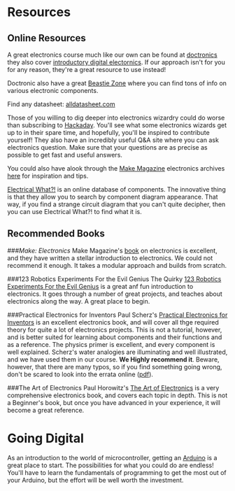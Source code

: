 Resources
=========

Online Resources
---

A great electronics course much like our own can be found at [doctronics](http://www.doctronics.co.uk/design.htm) they also cover [introductory digital electornics](http://www.doctronics.co.uk/DDE/DDE_contents.html). If our approach isn't for you for any reason, they're a great resource to use instead!

Doctronic also have a great [Beastie Zone](http://www.doctronics.co.uk/beastie_zone.htm) where you can find tons of info on various electronic components.

Find any datasheet: [alldatasheet.com](http://www.alldatasheet.com)

Those of you willing to dig deeper into electronics wizardry could do worse than subscribing to [Hackaday](http://hackaday.com/). You'll see what some electronics wizards get up to in their spare time, and hopefully, you'll be inspired to contribute yourself! They also have an incredibly useful Q&A site where you can ask electronics question. Make sure that your questions are as precise as possible to get fast and useful answers.

You could also have alook through the [Make Magazine](http://www.makezine.com/) electronics archives [here](http://blog.makezine.com/archive/electronics/) for inspiration and tips.

[Electrical What?!](http://electricalwhat.com/) is an online database of components. The innovative thing is that they allow you to search by component diagram appearance. That way, if you find a strange circuit diagram that you can't quite decipher, then you can use Electrical What?! to find what it is. 

Recommended Books
---

###*Make: Electronics*
 Make Magazine's [book](http://www.amazon.co.uk/Make-Electronics-Learning-Through-Discovery/dp/0596153740/) on electronics is excellent, and they have written a stellar introduction to electronics. We could not recommend it enough. It takes a modular approach and builds from scratch. 

###123  Robotics Experiments For the Evil Genius
The Quirky [123  Robotics Experiments For the Evil Genius](http://www.amazon.co.uk/123-Robotics-Experiments-Evil-Genius/dp/0071413588) is a great anf fun introduction to electronics. It goes through a number of great projects, and teaches about electronics along the way. A great place to begin.

###Practical Electronics for Inventors
 Paul Scherz's [Practical Electronics for Inventors](http://www.amazon.co.uk/Practical-Electronics-Inventors-Paul-Scherz/dp/0071452818) is an excellent electronics book, and will cover all thge required theory for quite a lot of electronics projects. This is not a tutorial, however, and is better suited for learning about components and their functions and as a reference. The physics primer is excellent, and every component is well explained. Scherz's water analogies are illuminating and well illustrated, and we have used them in our course. **We Highly recommend it**. Beware, however, that there are many typos, so if you find something going wrong, don't be scared to look into the errata online ([pdf](http://www.eg.bucknell.edu/physics/ph235/errata.pdf)).

###The Art of Electronics
Paul Horowitz's [The Art of Electronics](http://www.amazon.co.uk/Art-Electronics-Paul-Horowitz/dp/0521370957/) is a very comprehensive electronics book, and covers each topic in depth. This is not a Beginner's book, but once you have advanced in your experience, it will become a great reference.

Going Digital
=============
As an introduction to the world of microcontroller, getting an [Arduino](http://www.arduino.cc/) is a great place to start. The possibilities for what you could do are endless! You'll have to learn the fundamentals of programming to get the most out of your Arduino, but the effort will be well worth the investment. 

